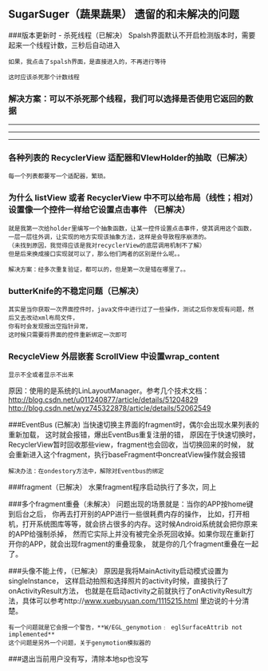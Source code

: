 ## SugarSuger（蔬果蔬果） 遗留的和未解决的问题
###版本更新时 - 杀死线程（已解决）
	Spalsh界面默认不开启检测版本时，需要起来一个线程计数，三秒后自动进入
	
	如果，我点击了spalsh界面，是直接进入的，不再进行等待
	
	这时应该杀死那个计数线程

### 解决方案：可以不杀死那个线程，我们可以选择是否使用它返回的数据
----
----
----
### 各种列表的 RecyclerView 适配器和VIewHolder的抽取（已解决）
	每一个列表都要写一个适配器，繁琐。

### 为什么 listView 或者 RecyclerView 中不可以给布局（线性；相对）设置像一个控件一样给它设置点击事件 （已解决）
	就是我第一次给holder里编写一个抽象函数，让某一控件设置点击事件，使其调用这个函数，
	一层一层往外调，让实现的地方实现该抽象方法，这样是会导致程序崩溃的。
	（未找到原因，我觉得应该是我对recyclerView的底层调用机制不了解）
	但是后来换成接口实现就可以了，那么他们两者的区别是什么呢。。
	
	解决方案：经多次重复验证，都可以的，但是第一次是错在哪里了。。
	

### butterKnife的不稳定问题（已解决）
	其实是当你获取一次界面控件时，java文件中进行过了一些操作，测试之后你发现有问题，然后又去改动xml布局文件，
	你有时会发现报出空指针异常，
	这时候只需要将界面的控件重新绑定一次即可

### RecycleView 外层嵌套 ScrollView  中设置wrap_content
	显示不全或者显示不出来
原因：使用的是系统的LinLayoutManager。参考几个技术文档：
	http://blog.csdn.net/u011240877/article/details/51204829
	http://blog.csdn.net/wyz745322878/article/details/52062549

###EventBus (已解决)
	当快速切换主界面的fragment时，偶尔会出现水果列表的重新加载，
	这时就会报错，爆出EventBus重复注册的错，
原因在于快速切换时，RecyclerView暂时回收那些view，fragment也会回收，当切换回来的时候，
	就会重新进入这个fragment，执行baseFragment中oncreatView操作就会报错
	
	解决办法：在ondestory方法中，解除对Eventbus的绑定

###fragment（已解决）
	水果fragment程序启动执行了多次，同上

###多个fragment重叠（未解决）
	问题出现的场景就是：当你的APP按home键到后台之后，
	你再去打开别的APP进行一些很耗费内存的操作，
	比如，打开相机，打开系统图库等等，就会挤占很多的内存。这时候Android系统就会把你原来的APP给强制杀掉，
	然而它实际上并没有被完全杀死回收掉。如果你现在重新打开你的APP，就会出现fragment的重叠现象，
	就是你的几个fragment重叠在一起了。

###头像不能上传，（已解决）
	原因是我将MainActivity启动模式设置为singleInstance，
	这样启动拍照和选择照片的activity时候，直接执行了onActivityResult方法，
	也就是在启动activity之前就执行了onActivityResult方法，具体可以参考http://www.xuebuyuan.com/1115215.html
	里边说的十分清楚。
	
	有一个问题就是它会报一个警告，**W/EGL_genymotion﹕ eglSurfaceAttrib not implemented**
	这个问题是另外一个问题，关于genymotion模拟器的
###退出当前用户没有写，清除本地sp也没写
	

